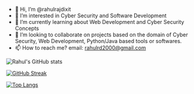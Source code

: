- 👋 Hi, I’m @rahulrajdixit
- 👀 I’m interested in Cyber Security and Software Development
- 🌱 I’m currently learning about Web Development and Cyber Security Concepts
- 💞️ I’m looking to collaborate on projects based on the domain of Cyber Security, Web Development, Python/Java based tools or softwares.
- 📫 How to reach me? email: rahulrd2000@gmail.com

![Rahul's GitHub stats](https://github-readme-stats.vercel.app/api?username=rahulrajdixit&show_icons=true&theme=chartreuse-dark)

[![GitHub Streak](https://github-readme-streak-stats.herokuapp.com?user=rahulrajdixit&theme=highcontrast&date_format=j%20M%5B%20Y%5D)](https://git.io/streak-stats)

[![Top Langs](https://github-readme-stats.vercel.app/api/top-langs/?username=rahulrajdixit&layout=compact&theme=chartreuse-dark)](https://github.com/rahul/github-readme-stats)
